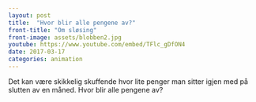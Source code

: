 ```yaml
---
layout: post
title:  "Hvor blir alle pengene av?"
front-title: "Om sløsing"
front-image: assets/blobben2.jpg
youtube: https://www.youtube.com/embed/TFlc_gDfON4
date: 2017-03-17
categories: animation
---
```


Det kan være skikkelig skuffende hvor lite penger man sitter igjen med på slutten av en måned. Hvor blir alle pengene av?